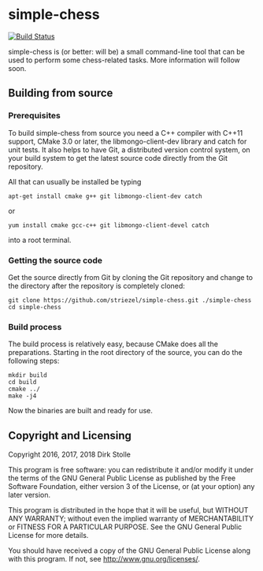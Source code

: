 # simple-chess

[![Build Status](https://travis-ci.org/striezel/simple-chess.svg)](https://travis-ci.org/striezel/simple-chess)

simple-chess is (or better: will be) a small command-line tool that can be used
to perform some chess-related tasks. More information will follow soon.

## Building from source

### Prerequisites

To build simple-chess from source you need a C++ compiler with C++11 support,
CMake 3.0 or later, the libmongo-client-dev library and catch for unit tests.
It also helps to have Git, a distributed version control system, on your build
system to get the latest source code directly from the Git repository.

All that can usually be installed be typing

    apt-get install cmake g++ git libmongo-client-dev catch

or

    yum install cmake gcc-c++ git libmongo-client-devel catch

into a root terminal.

### Getting the source code

Get the source directly from Git by cloning the Git repository and change to
the directory after the repository is completely cloned:

    git clone https://github.com/striezel/simple-chess.git ./simple-chess
    cd simple-chess

### Build process

The build process is relatively easy, because CMake does all the preparations.
Starting in the root directory of the source, you can do the following steps:

    mkdir build
    cd build
    cmake ../
    make -j4

Now the binaries are built and ready for use.

## Copyright and Licensing

Copyright 2016, 2017, 2018  Dirk Stolle

This program is free software: you can redistribute it and/or modify
it under the terms of the GNU General Public License as published by
the Free Software Foundation, either version 3 of the License, or
(at your option) any later version.

This program is distributed in the hope that it will be useful,
but WITHOUT ANY WARRANTY; without even the implied warranty of
MERCHANTABILITY or FITNESS FOR A PARTICULAR PURPOSE.  See the
GNU General Public License for more details.

You should have received a copy of the GNU General Public License
along with this program.  If not, see <http://www.gnu.org/licenses/>.
